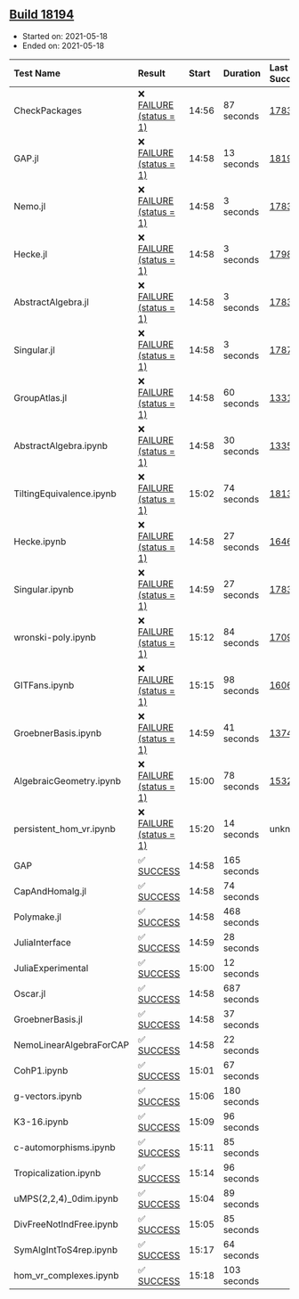 ## [Build 18194](https://oscarci.mathematik.uni-kl.de/job/oscar/18194/)

* Started on: 2021-05-18
* Ended on: 2021-05-18

| Test Name    | Result | Start | Duration | Last Success | First Failure |
|:-------------|:-------|:------|:---------|:-------------|:--------------|
| CheckPackages | ❌ [FAILURE (status = 1)](https://oscarci.mathematik.uni-kl.de/job/oscar/18194/artifact/logs/build-18194/CheckPackages.log) | 14:56 | 87 seconds | [17832](https://oscarci.mathematik.uni-kl.de/job/oscar/17832/) | [17833](https://oscarci.mathematik.uni-kl.de/job/oscar/17833/) |
| GAP.jl | ❌ [FAILURE (status = 1)](https://oscarci.mathematik.uni-kl.de/job/oscar/18194/artifact/logs/build-18194/GAP.jl.log) | 14:58 | 13 seconds | [18193](https://oscarci.mathematik.uni-kl.de/job/oscar/18193/) | [18194](https://oscarci.mathematik.uni-kl.de/job/oscar/18194/) |
| Nemo.jl | ❌ [FAILURE (status = 1)](https://oscarci.mathematik.uni-kl.de/job/oscar/18194/artifact/logs/build-18194/Nemo.jl.log) | 14:58 | 3 seconds | [17835](https://oscarci.mathematik.uni-kl.de/job/oscar/17835/) | [17836](https://oscarci.mathematik.uni-kl.de/job/oscar/17836/) |
| Hecke.jl | ❌ [FAILURE (status = 1)](https://oscarci.mathematik.uni-kl.de/job/oscar/18194/artifact/logs/build-18194/Hecke.jl.log) | 14:58 | 3 seconds | [17987](https://oscarci.mathematik.uni-kl.de/job/oscar/17987/) | [17988](https://oscarci.mathematik.uni-kl.de/job/oscar/17988/) |
| AbstractAlgebra.jl | ❌ [FAILURE (status = 1)](https://oscarci.mathematik.uni-kl.de/job/oscar/18194/artifact/logs/build-18194/AbstractAlgebra.jl.log) | 14:58 | 3 seconds | [17831](https://oscarci.mathematik.uni-kl.de/job/oscar/17831/) | [17832](https://oscarci.mathematik.uni-kl.de/job/oscar/17832/) |
| Singular.jl | ❌ [FAILURE (status = 1)](https://oscarci.mathematik.uni-kl.de/job/oscar/18194/artifact/logs/build-18194/Singular.jl.log) | 14:58 | 3 seconds | [17871](https://oscarci.mathematik.uni-kl.de/job/oscar/17871/) | [17872](https://oscarci.mathematik.uni-kl.de/job/oscar/17872/) |
| GroupAtlas.jl | ❌ [FAILURE (status = 1)](https://oscarci.mathematik.uni-kl.de/job/oscar/18194/artifact/logs/build-18194/GroupAtlas.jl.log) | 14:58 | 60 seconds | [13311](https://oscarci.mathematik.uni-kl.de/job/oscar/13311/) | [13312](https://oscarci.mathematik.uni-kl.de/job/oscar/13312/) |
| AbstractAlgebra.ipynb | ❌ [FAILURE (status = 1)](https://oscarci.mathematik.uni-kl.de/job/oscar/18194/artifact/logs/build-18194/AbstractAlgebra.ipynb.log) | 14:58 | 30 seconds | [13355](https://oscarci.mathematik.uni-kl.de/job/oscar/13355/) | [13356](https://oscarci.mathematik.uni-kl.de/job/oscar/13356/) |
| TiltingEquivalence.ipynb | ❌ [FAILURE (status = 1)](https://oscarci.mathematik.uni-kl.de/job/oscar/18194/artifact/logs/build-18194/TiltingEquivalence.ipynb.log) | 15:02 | 74 seconds | [18131](https://oscarci.mathematik.uni-kl.de/job/oscar/18131/) | [18132](https://oscarci.mathematik.uni-kl.de/job/oscar/18132/) |
| Hecke.ipynb | ❌ [FAILURE (status = 1)](https://oscarci.mathematik.uni-kl.de/job/oscar/18194/artifact/logs/build-18194/Hecke.ipynb.log) | 14:58 | 27 seconds | [16463](https://oscarci.mathematik.uni-kl.de/job/oscar/16463/) | [16464](https://oscarci.mathematik.uni-kl.de/job/oscar/16464/) |
| Singular.ipynb | ❌ [FAILURE (status = 1)](https://oscarci.mathematik.uni-kl.de/job/oscar/18194/artifact/logs/build-18194/Singular.ipynb.log) | 14:59 | 27 seconds | [17835](https://oscarci.mathematik.uni-kl.de/job/oscar/17835/) | [17836](https://oscarci.mathematik.uni-kl.de/job/oscar/17836/) |
| wronski-poly.ipynb | ❌ [FAILURE (status = 1)](https://oscarci.mathematik.uni-kl.de/job/oscar/18194/artifact/logs/build-18194/wronski-poly.ipynb.log) | 15:12 | 84 seconds | [17098](https://oscarci.mathematik.uni-kl.de/job/oscar/17098/) | [17099](https://oscarci.mathematik.uni-kl.de/job/oscar/17099/) |
| GITFans.ipynb | ❌ [FAILURE (status = 1)](https://oscarci.mathematik.uni-kl.de/job/oscar/18194/artifact/logs/build-18194/GITFans.ipynb.log) | 15:15 | 98 seconds | [16068](https://oscarci.mathematik.uni-kl.de/job/oscar/16068/) | [16069](https://oscarci.mathematik.uni-kl.de/job/oscar/16069/) |
| GroebnerBasis.ipynb | ❌ [FAILURE (status = 1)](https://oscarci.mathematik.uni-kl.de/job/oscar/18194/artifact/logs/build-18194/GroebnerBasis.ipynb.log) | 14:59 | 41 seconds | [13748](https://oscarci.mathematik.uni-kl.de/job/oscar/13748/) | [13749](https://oscarci.mathematik.uni-kl.de/job/oscar/13749/) |
| AlgebraicGeometry.ipynb | ❌ [FAILURE (status = 1)](https://oscarci.mathematik.uni-kl.de/job/oscar/18194/artifact/logs/build-18194/AlgebraicGeometry.ipynb.log) | 15:00 | 78 seconds | [15322](https://oscarci.mathematik.uni-kl.de/job/oscar/15322/) | [15323](https://oscarci.mathematik.uni-kl.de/job/oscar/15323/) |
| persistent_hom_vr.ipynb | ❌ [FAILURE (status = 1)](https://oscarci.mathematik.uni-kl.de/job/oscar/18194/artifact/logs/build-18194/persistent_hom_vr.ipynb.log) | 15:20 | 14 seconds | unknown | unknown |
| GAP | ✅ [SUCCESS](https://oscarci.mathematik.uni-kl.de/job/oscar/18194/artifact/logs/build-18194/GAP.log) | 14:58 | 165 seconds |  |  |
| CapAndHomalg.jl | ✅ [SUCCESS](https://oscarci.mathematik.uni-kl.de/job/oscar/18194/artifact/logs/build-18194/CapAndHomalg.jl.log) | 14:58 | 74 seconds |  |  |
| Polymake.jl | ✅ [SUCCESS](https://oscarci.mathematik.uni-kl.de/job/oscar/18194/artifact/logs/build-18194/Polymake.jl.log) | 14:58 | 468 seconds |  |  |
| JuliaInterface | ✅ [SUCCESS](https://oscarci.mathematik.uni-kl.de/job/oscar/18194/artifact/logs/build-18194/JuliaInterface.log) | 14:59 | 28 seconds |  |  |
| JuliaExperimental | ✅ [SUCCESS](https://oscarci.mathematik.uni-kl.de/job/oscar/18194/artifact/logs/build-18194/JuliaExperimental.log) | 15:00 | 12 seconds |  |  |
| Oscar.jl | ✅ [SUCCESS](https://oscarci.mathematik.uni-kl.de/job/oscar/18194/artifact/logs/build-18194/Oscar.jl.log) | 14:58 | 687 seconds |  |  |
| GroebnerBasis.jl | ✅ [SUCCESS](https://oscarci.mathematik.uni-kl.de/job/oscar/18194/artifact/logs/build-18194/GroebnerBasis.jl.log) | 14:58 | 37 seconds |  |  |
| NemoLinearAlgebraForCAP | ✅ [SUCCESS](https://oscarci.mathematik.uni-kl.de/job/oscar/18194/artifact/logs/build-18194/NemoLinearAlgebraForCAP.log) | 14:58 | 22 seconds |  |  |
| CohP1.ipynb | ✅ [SUCCESS](https://oscarci.mathematik.uni-kl.de/job/oscar/18194/artifact/logs/build-18194/CohP1.ipynb.log) | 15:01 | 67 seconds |  |  |
| g-vectors.ipynb | ✅ [SUCCESS](https://oscarci.mathematik.uni-kl.de/job/oscar/18194/artifact/logs/build-18194/g-vectors.ipynb.log) | 15:06 | 180 seconds |  |  |
| K3-16.ipynb | ✅ [SUCCESS](https://oscarci.mathematik.uni-kl.de/job/oscar/18194/artifact/logs/build-18194/K3-16.ipynb.log) | 15:09 | 96 seconds |  |  |
| c-automorphisms.ipynb | ✅ [SUCCESS](https://oscarci.mathematik.uni-kl.de/job/oscar/18194/artifact/logs/build-18194/c-automorphisms.ipynb.log) | 15:11 | 85 seconds |  |  |
| Tropicalization.ipynb | ✅ [SUCCESS](https://oscarci.mathematik.uni-kl.de/job/oscar/18194/artifact/logs/build-18194/Tropicalization.ipynb.log) | 15:14 | 96 seconds |  |  |
| uMPS(2,2,4)_0dim.ipynb | ✅ [SUCCESS](https://oscarci.mathematik.uni-kl.de/job/oscar/18194/artifact/logs/build-18194/uMPS-2-2-4-_0dim.ipynb.log) | 15:04 | 89 seconds |  |  |
| DivFreeNotIndFree.ipynb | ✅ [SUCCESS](https://oscarci.mathematik.uni-kl.de/job/oscar/18194/artifact/logs/build-18194/DivFreeNotIndFree.ipynb.log) | 15:05 | 85 seconds |  |  |
| SymAlgIntToS4rep.ipynb | ✅ [SUCCESS](https://oscarci.mathematik.uni-kl.de/job/oscar/18194/artifact/logs/build-18194/SymAlgIntToS4rep.ipynb.log) | 15:17 | 64 seconds |  |  |
| hom_vr_complexes.ipynb | ✅ [SUCCESS](https://oscarci.mathematik.uni-kl.de/job/oscar/18194/artifact/logs/build-18194/hom_vr_complexes.ipynb.log) | 15:18 | 103 seconds |  |  |
